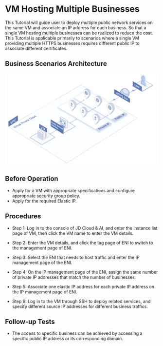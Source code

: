 # VM Hosting Multiple Businesses

This Tutorial will guide user to deploy multiple public network services on the same VM and associate an IP address for each business. So that a single VM hosting multiple businesses can be realized to reduce the cost. This Tutorial is applicable primarily to scenarios where a single VM providing multiple HTTPS businesses requires different public IP to associate different certificates.

## Business Scenarios Architecture
![Multi-service bearer scenario](../../../../image/Networking/Elastic-Network-Interface/eni-001.png)

## Before Operation
- Apply for a VM with appropriate specifications and configure appropriate security group policy.
- Apply for the required Elastic IP.

## Procedures
- Step 1: Log in to the console of JD Cloud & AI, and enter the instance list page of VM, then click the VM name to enter the VM details.

- Step 2: Enter the VM details, and click the tag page of ENI to switch to the management page of ENI.

- Step 3: Select the ENI that needs to host traffic and enter the IP management page of the ENI.

- Step 4: On the IP management page of the ENI, assign the same number of private IP addresses that match the number of businesses.

- Step 5: Associate one elastic IP address for each private IP address on the IP management page of ENI.

- Step 6: Log in to the VM through SSH to deploy related services, and specify different source IP addresses for different business traffics.

## Follow-up Tests
- The access to specific business can be achieved by accessing a specific public IP address or its corresponding domain.